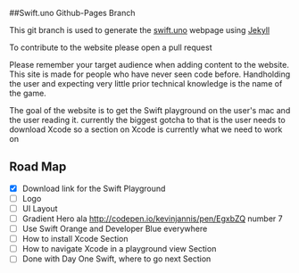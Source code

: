 ##Swift.uno Github-Pages Branch

This git branch is used to generate the [swift.uno](http://swift.uno) webpage using [Jekyll](https://jekyllrb.com/)

To contribute to the website please open a pull request

Please remember your target audience when adding content to the website. This site is made for people who have never seen code before. Handholding the user and expecting very little prior technical knowledge is the name of the game.

The goal of the website is to get the Swift playground on the user's mac and the user reading it. currently the biggest gotcha to that is the user needs to download Xcode so a section on Xcode is currently what we need to work on

## Road Map

- [X] Download link for the Swift Playground
- [ ] Logo
- [ ] UI Layout
- [ ] Gradient Hero ala http://codepen.io/kevinjannis/pen/EgxbZQ number 7
- [ ] Use Swift Orange and Developer Blue everywhere
- [ ] How to install Xcode Section
- [ ] How to navigate Xcode in a playground view Section
- [ ] Done with Day One Swift, where to go next Section
